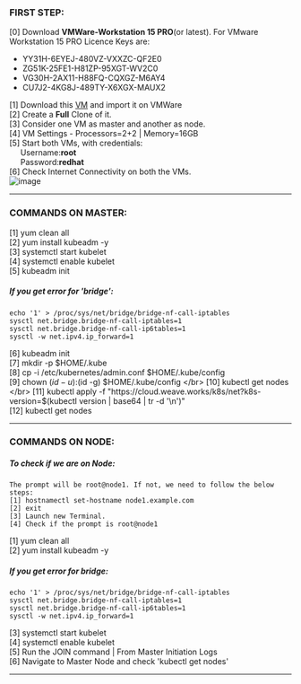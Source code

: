 ### FIRST STEP:

[0] Download **VMWare-Workstation 15 PRO**(or latest). For VMware Workstation 15 PRO Licence Keys are:</br>	
- YY31H-6EYEJ-480VZ-VXXZC-QF2E0  </br>
- ZG51K-25FE1-H81ZP-95XGT-WV2C0  </br>
- VG30H-2AX11-H88FQ-CQXGZ-M6AY4  </br>
- CU7J2-4KG8J-489TY-X6XGX-MAUX2  </br>

[1] Download this [VM](https://drive.google.com/open?id=1p8kBqbWW2sp3bV7DoTurr7pTwp4O43AG) and import it on VMWare </br>
[2] Create a **Full** Clone of it. </br>
[3] Consider one VM as master and another as node. </br>
[4] VM Settings - Processors=2+2 | Memory=16GB </br>
[5] Start both VMs, with credentials:  <br>
&nbsp;&nbsp;&nbsp;&nbsp;&nbsp;Username:**root** <br>
&nbsp;&nbsp;&nbsp;&nbsp;&nbsp;Password:**redhat**  <br>
[6] Check Internet Connectivity on both the VMs. </br>
![image](https://user-images.githubusercontent.com/689226/64911891-1960cb80-d745-11e9-8170-46402854b942.png)

<hr>

### COMMANDS ON MASTER:

[1] yum clean all </br>
[2] yum install kubeadm -y </br>
[3] systemctl start kubelet </br>
[4] systemctl enable kubelet </br> 
[5] kubeadm init </br>


##### If you get error for 'bridge':
    echo '1' > /proc/sys/net/bridge/bridge-nf-call-iptables 
    sysctl net.bridge.bridge-nf-call-iptables=1 
    sysctl net.bridge.bridge-nf-call-ip6tables=1 
    sysctl -w net.ipv4.ip_forward=1 
    
    
[6] kubeadm init </br>
[7] mkdir -p $HOME/.kube </br>
[8] cp -i /etc/kubernetes/admin.conf $HOME/.kube/config </br>
[9] chown $(id -u):$(id -g) $HOME/.kube/config </br>
[10] kubectl get nodes </br>
[11] kubectl apply -f "https://cloud.weave.works/k8s/net?k8s-version=$(kubectl version | base64 | tr -d '\n')" </br>
[12] kubectl get nodes </br>

<hr>

### COMMANDS ON NODE:

##### To check if we are on Node: 
    The prompt will be root@node1. If not, we need to follow the below steps: 
    [1] hostnamectl set-hostname node1.example.com 
    [2] exit 
    [3] Launch new Terminal. 
    [4] Check if the prompt is root@node1


[1] yum clean all </br>
[2] yum install kubeadm -y </br>

##### If you get error for bridge: </br>
    echo '1' > /proc/sys/net/bridge/bridge-nf-call-iptables 
    sysctl net.bridge.bridge-nf-call-iptables=1 
    sysctl net.bridge.bridge-nf-call-ip6tables=1 
    sysctl -w net.ipv4.ip_forward=1 
 
[3] systemctl start kubelet </br>
[4] systemctl enable kubelet </br>
[5] Run the JOIN command | From Master Initiation Logs </br>
[6] Navigate to Master Node and check 'kubectl get nodes' </br>

<hr>
